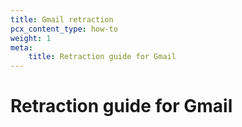 ```yaml
---
title: Gmail retraction
pcx_content_type: how-to
weight: 1
meta:
    title: Retraction guide for Gmail
---
```


# Retraction guide for Gmail